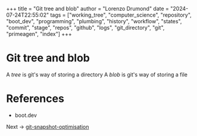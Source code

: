 +++
title = "Git tree and blob"
author = "Lorenzo Drumond"
date = "2024-07-24T22:55:02"
tags = ["working_tree",  "computer_science",  "repository",  "boot_dev",  "programming",  "plumbing",  "history",  "workflow",  "states",  "commit",  "stage",  "repos",  "github",  "logs",  "git_directory",  "git",  "primeagen",  "index"]
+++


# Git tree and blob

A _tree_ is git's way of storing a directory
A _blob_ is git's way of storing a file

# References

- boot.dev

Next -> [git-snapshot-optimisation](/wiki/git-snapshot-optimisation/)
